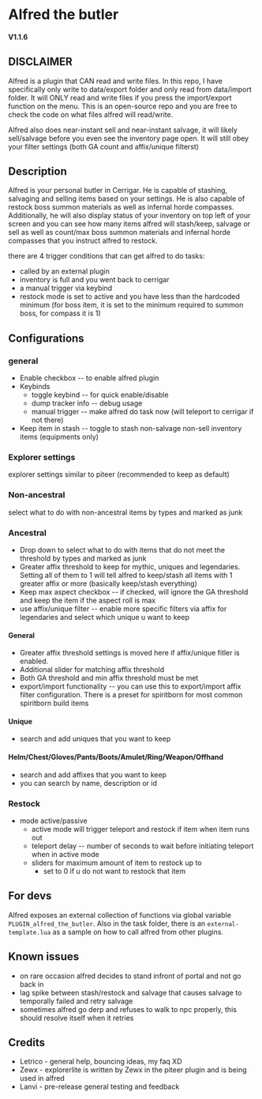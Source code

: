 # Alfred the butler
#### V1.1.6
## DISCLAIMER
Alfred is a plugin that CAN read and write files. In this repo, I have specifically only write to data/export folder and only read from data/import folder. It will ONLY read and write files if you press the import/export function on the menu. This is an open-source repo and you are free to check the code on what files alfred will read/write.

Alfred also does near-instant sell and near-instant salvage, it will likely sell/salvage before you even see the inventory page open. It will still obey your filter settings (both GA count and affix/unique filterst)

## Description
Alfred is your personal butler in Cerrigar. He is capable of stashing, salvaging and selling items based on your settings. He is also capable of restock boss summon materials as well as infernal horde compasses. Additionally, he will also display status of your inventory on top left of your screen and you can see how many items alfred will stash/keep, salvage or sell as well as count/max boss summon materials and infernal horde compasses that you instruct alfred to restock.

there are 4 trigger conditions that can get alfred to do tasks:
- called by an external plugin
- inventory is full and you went back to cerrigar
- a manual trigger via keybind
- restock mode is set to active and you have less than the hardcoded minimum (for boss item, it is set to the minimum required to summon boss, for compass it is 1)

## Configurations
### general
- Enable checkbox -- to enable alfred plugin
- Keybinds
  - toggle keybind -- for quick enable/disable
  - dump tracker info -- debug usage
  - manual trigger -- make alfred do task now (will teleport to cerrigar if not there)
- Keep item in stash -- toggle to stash non-salvage non-sell inventory items (equipments only)
### Explorer settings
explorer settings similar to piteer (recommended to keep as default)

### Non-ancestral
select what to do with non-ancestral items by types and marked as junk

### Ancestral
- Drop down to select what to do with items that do not meet the threshold by types and marked as junk
- Greater affix threshold to keep for mythic, uniques and legendaries. Setting all of them to 1 will tell alfred to keep/stash all items with 1 greater affix or more (basically keep/stash everything)
- Keep max aspect checkbox -- if checked, will ignore the GA threshold and keep the item if the aspect roll is max
- use affix/unique filter -- enable more specific filters via affix for legendaries and select which unique u want to keep
#### General
- Greater affix threshold settings is moved here if affix/unique fitler is enabled.
- Additional slider for matching affix threshold
- Both GA threshold and min affix threshold must be met
- export/import functionality -- you can use this to export/import affix filter configuration. There is a preset for spiritborn for most common spiritborn build items
#### Unique
- search and add uniques that you want to keep
#### Helm/Chest/Gloves/Pants/Boots/Amulet/Ring/Weapon/Offhand
- search and add affixes that you want to keep
- you can search by name, description or id
### Restock
- mode active/passive
  - active mode will trigger teleport and restock if item when item runs out
  - teleport delay -- number of seconds to wait before initiating teleport when in active mode
  - sliders for maximum amount of item to restock up to
    - set to 0 if u do not want to restock that item

## For devs
Alfred exposes an external collection of functions via global variable `PLUGIN_alfred_the_butler`.
Also in the task folder, there is an `external-template.lua` as a sample on how to call alfred from other plugins.

## Known issues
- on rare occasion alfred decides to stand infront of portal and not go back in
- lag spike between stash/restock and salvage that causes salvage to temporally failed and retry salvage
- sometimes alfred go derp and refuses to walk to npc properly, this should resolve itself when it retries

## Credits
- Letrico - general help, bouncing ideas, my faq XD
- Zewx - explorerlite is written by Zewx in the piteer plugin and is being used in alfred
- Lanvi - pre-release general testing and feedback

